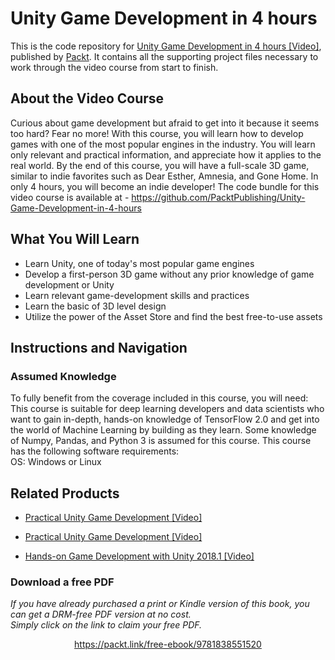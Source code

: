 # Unity Game Development in 4 hours 
This is the code repository for [Unity Game Development in 4 hours [Video]](https://prod.packtpub.com/in/game-development/unity-game-development-4-hours-video), published by [Packt](https://www.packtpub.com/?utm_source=github). It contains all the supporting project files necessary to work through the video course from start to finish.
## About the Video Course
Curious about game development but afraid to get into it because it seems too hard? Fear no more! With this course, you will learn how to develop games with one of the most popular engines in the industry. You will learn only relevant and practical information, and appreciate how it applies to the real world. 
By the end of this course, you will have a full-scale 3D game, similar to indie favorites such as Dear Esther, Amnesia, and Gone Home. In only 4 hours, you will become an indie developer! 
The code bundle for this video course is available at - https://github.com/PacktPublishing/Unity-Game-Development-in-4-hours

<H2>What You Will Learn</H2>
<DIV class=book-info-will-learn-text>
<UL>
<LI> Learn Unity, one of today's most popular game engines	
<LI> Develop a first-person 3D game without any prior knowledge of game development or Unity
<LI> Learn relevant game-development skills and practices 
<LI> Learn the basic of 3D level design
<LI> Utilize the power of the Asset Store and find the best free-to-use assets </UL></DIV>

## Instructions and Navigation
### Assumed Knowledge
To fully benefit from the coverage included in this course, you will need:<br/>
This course is suitable for deep learning developers and data scientists who want to gain in-depth, hands-on knowledge of TensorFlow 2.0 and get into the world of Machine Learning by building as they learn. Some knowledge of Numpy, Pandas, and Python 3 is assumed for this course.
This course has the following software requirements:<br/>
OS: Windows or Linux<br/>





## Related Products
* [Practical Unity Game Development [Video]](https://prod.packtpub.com/in/game-development/practical-unity-game-development-video)

* [Practical Unity Game Development [Video]](https://prod.packtpub.com/in/game-development/practical-unity-game-development-video)

* [Hands-on Game Development with Unity 2018.1 [Video]](https://prod.packtpub.com/in/game-development/hands-game-development-unity-20181-video)
### Download a free PDF

 <i>If you have already purchased a print or Kindle version of this book, you can get a DRM-free PDF version at no cost.<br>Simply click on the link to claim your free PDF.</i>
<p align="center"> <a href="https://packt.link/free-ebook/9781838551520">https://packt.link/free-ebook/9781838551520 </a> </p>